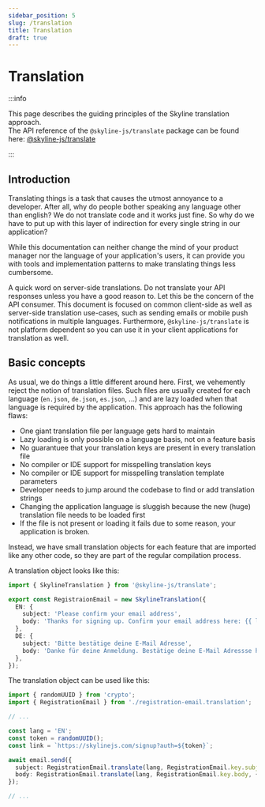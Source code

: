```yaml
---
sidebar_position: 5
slug: /translation
title: Translation
draft: true
---
```


# Translation

:::info

This page describes the guiding principles of the Skyline translation approach. <br />
The API reference of the `@skyline-js/translate` package can be found here: [@skyline-js/translate](/docs/api-reference/translate)

:::

## Introduction

Translating things is a task that causes the utmost annoyance to a developer. After all, why do people bother speaking any language other than english? We do not translate code and it works just fine. So why do we have to put up with this layer of indirection for every single string in our application?

While this documentation can neither change the mind of your product manager nor the language of your application's users, it can provide you with tools and implementation patterns to make translating things less cumbersome.

A quick word on server-side translations. Do not translate your API responses unless you have a good reason to. Let this be the concern of the API consumer. This document is focused on common client-side as well as server-side translation use-cases, such as sending emails or mobile push notifications in multiple languages. Furthermore, `@skyline-js/translate` is not platform dependent so you can use it in your client applications for translation as well.

## Basic concepts

As usual, we do things a little different around here. First, we vehemently reject the notion of translation files. Such files are usually created for each language (`en.json`, `de.json`, `es.json`, ...) and are lazy loaded when that language is required by the application. This approach has the following flaws:

- One giant translation file per language gets hard to maintain
- Lazy loading is only possible on a language basis, not on a feature basis
- No guarantuee that your translation keys are present in every translation file
- No compiler or IDE support for misspelling translation keys
- No compiler or IDE support for misspelling translation template parameters
- Developer needs to jump around the codebase to find or add translation strings
- Changing the application language is sluggish because the new (huge) translation file needs to be loaded first
- If the file is not present or loading it fails due to some reason, your application is broken.

Instead, we have small translation objects for each feature that are imported like any other code, so they are part of the regular compilation process.

A translation object looks like this:

```ts
import { SkylineTranslation } from '@skyline-js/translate';

export const RegistraionEmail = new SkylineTranslation({
  EN: {
    subject: 'Please confirm your email address',
    body: 'Thanks for signing up. Confirm your email address here: {{ link }}',
  },
  DE: {
    subject: 'Bitte bestätige deine E-Mail Adresse',
    body: 'Danke für deine Anmeldung. Bestätige deine E-Mail Adressse hier: {{ link }}',
  },
});
```

The translation object can be used like this:

```ts
import { randomUUID } from 'crypto';
import { RegistrationEmail } from './registration-email.translation';

// ...

const lang = 'EN';
const token = randomUUID();
const link = `https://skylinejs.com/signup?auth=${token}`;

await email.send({
  subject: RegistrationEmail.translate(lang, RegistrationEmail.key.subject),
  body: RegistrationEmail.translate(lang, RegistrationEmail.key.body, { link }),
});

// ...
```

<!-- Locality of Behaviour (LoB) -->

<!--
## How we get to 0% translation runtime errors

Translation code is notorious for two error sources:

- Missing translation strings: You forgot to add a translation for a newly introduced string.
- Typos when specifying the translation key

Due to a lack of type-safety, both classes of errors go undetected until a customer complains about an empty string in your application (this is not good). It is quite easy to eliminate both error sources leveraging TypeScript. This has the useful side-effect of providing auto-completion for translation keys inside your IDE!

```ts

```

Concern: "This adds huge bundle size to application!"
Answer: Well having an additional translation file side-by-side to the rest of the code of that feature does not make a difference. If you have a lot of features you need to lazy load their code anyways, one more file hardly makes the difference. on the contrary, you do not need 2 lazy loading mechanisms but only one because the translation file is now the same as the rest of the feature's code.

-->
